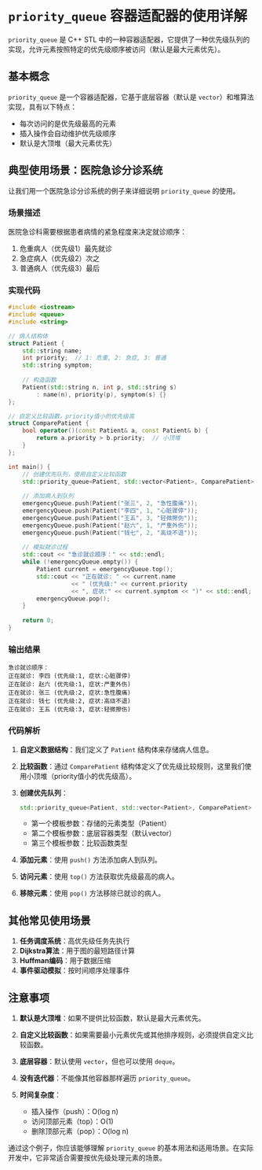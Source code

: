 # `priority_queue` 容器适配器的使用详解

`priority_queue` 是 C++ STL 中的一种容器适配器，它提供了一种优先级队列的实现，允许元素按照特定的优先级顺序被访问（默认是最大元素优先）。

## 基本概念

`priority_queue` 是一个容器适配器，它基于底层容器（默认是 `vector`）和堆算法实现，具有以下特点：
- 每次访问的是优先级最高的元素
- 插入操作会自动维护优先级顺序
- 默认是大顶堆（最大元素优先）

## 典型使用场景：医院急诊分诊系统

让我们用一个医院急诊分诊系统的例子来详细说明 `priority_queue` 的使用。

### 场景描述

医院急诊科需要根据患者病情的紧急程度来决定就诊顺序：
1. 危重病人（优先级1）最先就诊
2. 急症病人（优先级2）次之
3. 普通病人（优先级3）最后

### 实现代码

```cpp
#include <iostream>
#include <queue>
#include <string>

// 病人结构体
struct Patient {
    std::string name;
    int priority;  // 1: 危重, 2: 急症, 3: 普通
    std::string symptom;
    
    // 构造函数
    Patient(std::string n, int p, std::string s) 
        : name(n), priority(p), symptom(s) {}
};

// 自定义比较函数，priority值小的优先级高
struct ComparePatient {
    bool operator()(const Patient& a, const Patient& b) {
        return a.priority > b.priority;  // 小顶堆
    }
};

int main() {
    // 创建优先队列，使用自定义比较函数
    std::priority_queue<Patient, std::vector<Patient>, ComparePatient> emergencyQueue;
    
    // 添加病人到队列
    emergencyQueue.push(Patient("张三", 2, "急性腹痛"));
    emergencyQueue.push(Patient("李四", 1, "心脏骤停"));
    emergencyQueue.push(Patient("王五", 3, "轻微擦伤"));
    emergencyQueue.push(Patient("赵六", 1, "严重外伤"));
    emergencyQueue.push(Patient("钱七", 2, "高烧不退"));
    
    // 模拟就诊过程
    std::cout << "急诊就诊顺序：" << std::endl;
    while (!emergencyQueue.empty()) {
        Patient current = emergencyQueue.top();
        std::cout << "正在就诊: " << current.name 
                  << " (优先级:" << current.priority 
                  << ", 症状:" << current.symptom << ")" << std::endl;
        emergencyQueue.pop();
    }
    
    return 0;
}
```

### 输出结果

```
急诊就诊顺序：
正在就诊: 李四 (优先级:1, 症状:心脏骤停)
正在就诊: 赵六 (优先级:1, 症状:严重外伤)
正在就诊: 张三 (优先级:2, 症状:急性腹痛)
正在就诊: 钱七 (优先级:2, 症状:高烧不退)
正在就诊: 王五 (优先级:3, 症状:轻微擦伤)
```

### 代码解析

1. **自定义数据结构**：我们定义了 `Patient` 结构体来存储病人信息。

2. **比较函数**：通过 `ComparePatient` 结构体定义了优先级比较规则，这里我们使用小顶堆（priority值小的优先级高）。

3. **创建优先队列**：
   ```cpp
   std::priority_queue<Patient, std::vector<Patient>, ComparePatient> emergencyQueue;
   ```
   - 第一个模板参数：存储的元素类型（Patient）
   - 第二个模板参数：底层容器类型（默认vector）
   - 第三个模板参数：比较函数类型

4. **添加元素**：使用 `push()` 方法添加病人到队列。

5. **访问元素**：使用 `top()` 方法获取优先级最高的病人。

6. **移除元素**：使用 `pop()` 方法移除已就诊的病人。

## 其他常见使用场景

1. **任务调度系统**：高优先级任务先执行
2. **Dijkstra算法**：用于图的最短路径计算
3. **Huffman编码**：用于数据压缩
4. **事件驱动模拟**：按时间顺序处理事件

## 注意事项

1. **默认是大顶堆**：如果不提供比较函数，默认是最大元素优先。

2. **自定义比较函数**：如果需要最小元素优先或其他排序规则，必须提供自定义比较函数。

3. **底层容器**：默认使用 `vector`，但也可以使用 `deque`。

4. **没有迭代器**：不能像其他容器那样遍历 `priority_queue`。

5. **时间复杂度**：
   - 插入操作（push）：O(log n)
   - 访问顶部元素（top）：O(1)
   - 删除顶部元素（pop）：O(log n)

通过这个例子，你应该能够理解 `priority_queue` 的基本用法和适用场景。在实际开发中，它非常适合需要按优先级处理元素的场景。
